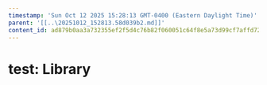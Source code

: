 ```yaml
---
timestamp: 'Sun Oct 12 2025 15:28:13 GMT-0400 (Eastern Daylight Time)'
parent: '[[..\20251012_152813.58d039b2.md]]'
content_id: ad879b0aa3a732355ef2f5d4c76b82f060051c64f8e5a73d99cf7affd72d1840
---
```


# test: Library
